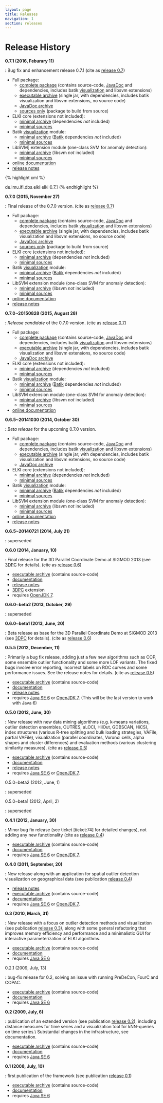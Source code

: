 ```yaml
---
layout: page
title: Releases
navigation: 1
section: releases
---
```



Release History
===============

**0.7.1 (2016, Feburary 11)**

: Bug fix and enhancement release 0.7.1 (cite as [release 0.7](/publications#release0.7))

  * Full package:
    * [complete package](/releases/release0.7.1/elki-0.7.1.tar.gz) (contains source-code, [JavaDoc](/javadoc) and dependencies, includes batik [visualization](/visualization) and libsvm extensions)
    * [executable archive](/releases/release0.7.1/elki-bundle-0.7.1.jar) (single jar, with dependencies, includes batik visualization and libsvm extensions, no source code)
    * [JavaDoc archive](/releases/release0.7.1/elki-bundle-0.7.1-javadoc.jar)
    * [sources only](/releases/release0.7.1/elki-0.7.1-sources.tar.gz) (package to build from source)
  * ELKI core (extensions not included):
    * [minimal archive](/releases/release0.7.1/elki-0.7.1.jar) (dependencies *not* included)
    * [minimal sources](/releases/release0.7.1/elki-0.7.1-sources.jar)
  * Batik [visualization](/visualization) module:
    * [minimal archive](/releases/release0.7.1/elki-batik-visualization-0.7.1.jar) ([Batik](/batik) dependencies *not* included)
    * [minimal sources](/releases/release0.7.1/elki-batik-visualization-0.7.1-sources.jar)
  * LibSVM] extension module (one-class SVM for anomaly detection):
    * [minimal archive](/releases/release0.7.1/elki-libsvm-0.7.1.jar) (libsvm *not* included)
    * [minimal sources](/releases/release0.7.1/elki-libsvm-0.7.1-sources.jar)
  * [online documentation](/releases/release0.7.1/doc/index.html)
  * [release notes](/releases/release_notes_0.7.1)

  {% highlight xml %}
<!-- https://mvnrepository.com/artifact/de.lmu.ifi.dbs.elki/elki -->
<dependency>
    <groupId>de.lmu.ifi.dbs.elki</groupId>
    <artifactId>elki</artifactId>
    <version>0.7.1</version>
</dependency>
{% endhighlight %}

**0.7.0 (2015, November 27)**

: Final release of the 0.7.0 version. (cite as [release 0.7](/publications#release0.7))

  * Full package:
    * [complete package](/releases/release0.7.0/elki-0.7.0.tar.gz) (contains source-code, [JavaDoc](/javadoc) and dependencies, includes batik [visualization](/visualization) and libsvm extensions)
    * [executable archive](/releases/release0.7.0/elki-bundle-0.7.0.jar) (single jar, with dependencies, includes batik visualization and libsvm extensions, no source code)
    * [JavaDoc archive](/releases/release0.7.0/elki-bundle-0.7.0-javadoc.jar)
    * [sources only](/releases/release0.7.0/elki-0.7.0-sources.tar.gz) (package to build from source)
  * ELKI core (extensions not included):
    * [minimal archive](/releases/release0.7.0/elki-0.7.0.jar) (dependencies *not* included)
    * [minimal sources](/releases/release0.7.0/elki-0.7.0-sources.jar)
  * Batik [visualization](/visualization) module:
    * [minimal archive](/releases/release0.7.0/elki-batik-visualization-0.7.0.jar) ([Batik](/batik) dependencies *not* included)
    * [minimal sources](/releases/release0.7.0/elki-batik-visualization-0.7.0-sources.jar)
  * LibSVM extension module (one-class SVM for anomaly detection):
    * [minimal archive](/releases/release0.7.0/elki-libsvm-0.7.0.jar) (libsvm *not* included)
    * [minimal sources](/releases/release0.7.0/elki-libsvm-0.7.0-sources.jar)
  * [online documentation](/releases/release0.7.0/doc/index.html)
  * [release notes](/releases/release_notes_0.7)

**0.7.0~20150828 (2015, August 28)**

: *Release candidate* of the 0.7.0 version. (cite as [release 0.7](/publications#release0.7))

  * Full package:
    * [complete package](/releases/release0.7.0~20150828/elki-0.7.0~20150828.tar.gz) (contains source-code, [JavaDoc](/javadoc) and dependencies, includes batik [visualization](/visualization) and libsvm extensions)
    * [executable archive](/releases/release0.7.0~20150828/elki-bundle-0.7.0~20150828.jar) (single jar, with dependencies, includes batik visualization and libsvm extensions, no source code)
    * [JavaDoc archive](/releases/release0.7.0~20150828/elki-0.7.0~20150828-javadoc.jar)
  * ELKI core (extensions not included):
    * [minimal archive](/releases/release0.7.0~20150828/elki-0.7.0~20150828.jar) (dependencies *not* included)
    * [minimal sources](/releases/release0.7.0~20150828/elki-0.7.0~20150828-sources.jar)
  * Batik [visualization](/visualization) module:
    * [minimal archive](/releases/release0.7.0~20150828/elki-batik-visualization-0.7.0~20150828.jar) ([Batik](/batik) dependencies *not* included)
    * [minimal sources](/releases/release0.7.0~20150828/elki-batik-visualization-0.7.0~20150828-sources.jar)
  * LibSVM extension module (one-class SVM for anomaly detection):
    * [minimal archive](/releases/release0.7.0~20150828/elki-libsvm-0.7.0~20150828.jar) (libsvm *not* included)
    * [minimal sources](/releases/release0.7.0~20150828/elki-libsvm-0.7.0~20150828-sources.jar)
  * [online documentation](/releases/release0.7.0~20150828/doc/index.html)

**0.6.5~20141030 (2014, October 30)**

: *Beta release* for the upcoming 0.7.0 version.

  * Full package:
    * [complete package](/releases/release0.6.5~20141030/elki-0.6.5~20141030.tar.gz) (contains source-code, [JavaDoc](/javadoc) and dependencies, includes batik [visualization](/visualization) and libsvm extensions)
    * [executable archive](/releases/release0.6.5~20141030/elki-bundle-0.6.5~20141030.jar) (single jar, with dependencies, includes batik visualization and libsvm extensions, no source code)
    * [JavaDoc archive](/releases/release0.6.5~20141030/elki-0.6.5~20141030-javadoc.jar)
  * ELKI core (extensions not included):
    * [minimal archive](/releases/release0.6.5~20141030/elki-0.6.5~20141030.jar) (dependencies *not* included)
    * [minimal sources](/releases/release0.6.5~20141030/elki-0.6.5~20141030-sources.jar)
  * Batik [visualization](/visualization) module:
    * [minimal archive](/releases/release0.6.5~20141030/elki-batik-visualization-0.6.5~20141030.jar) ([Batik](/batik) dependencies *not* included)
    * [minimal sources](/releases/release0.6.5~20141030/elki-batik-visualization-0.6.5~20141030-sources.jar)
  * LibSVM extension module (one-class SVM for anomaly detection):
    * [minimal archive](/releases/release0.6.5~20141030/elki-libsvm-0.6.5~20141030.jar) (libsvm *not* included)
    * [minimal sources](/releases/release0.6.5~20141030/elki-libsvm-0.6.5~20141030-sources.jar)
  * [online documentation](/releases/release0.6.5~20141030/doc/index.html)
  * [release notes](/releases/release_notes_0.6.5~20141030)

**0.6.5~20140721 (2014, July 21)**

: superseded

**0.6.0 (2014, January, 10)**

: Final release for the 3D Parallel Coordinate Demo at SIGMOD 2013 (see [3DPC](/examples/3DPC) for details). (cite as [release 0.6](/publications#release0.6))

  * [executable archive](/releases/release0.6.0/elki.jar) (contains source-code)
  * [documentation](/releases/release0.6.0/doc/index.html)
  * [release notes](/releases/release_notes_0.6.0)
  * [3DPC](/examples/3DPC) extension
  * requires [OpenJDK 7](http://openjdk.java.net/projects/jdk7/).

**0.6.0~beta2 (2013, October, 29)**

: superseded

**0.6.0~beta1 (2013, June, 20)**

: Beta release as base for the 3D Parallel Coordinate Demo at SIGMOD 2013 (see [3DPC](/examples/3DPC) for details). (cite as [release 0.6](/publications#release0.6))

**0.5.5 (2012, December, 11)**

: Primarily a bug fix release, adding just a few new algorithms such as COP, some ensemble outlier functionality and some more LOF variants. The fixed bugs involve error reporting, incorrect labels on ROC curves and some performance issues. See the release notes for details. (cite as [release 0.5](/publications#release0.5))

  * [executable archive](/releases/release0.5.5/elki.jar) (contains source-code)
  * [documentation](/releases/release0.5.5/doc/index.html)
  * [release notes](/releases/release_notes_0.5.5)
  * requires [Java SE 6](http://java.sun.com/javase/6/) or [OpenJDK 7](http://openjdk.java.net/projects/jdk7/). (This will be the last version to work with Java 6)

**0.5.0 (2012, June, 30)**

: New release with new data mining algorithms (e.g. k-means variations, outlier detection ensembles, OUTRES, aLOCI, HilOut, GDBSCAN, HiCS), index structures (various R-tree splitting and bulk loading strategies, VAFile, partial VAFile), visualization (parallel coordinates, Voronoi cells, alpha shapes and cluster differences) and evaluation methods (various clustering similarity measures). (cite as [release 0.5](/publications#release0.5))

  * [executable archive](/releases/release0.5.0/elki.jar) (contains source-code)
  * [documentation](/releases/release0.5.0/doc/index.html)
  * [release notes](/releases/release_notes_0.5.0)
  * requires [Java SE 6](http://java.sun.com/javase/6/) or [OpenJDK 7](http://openjdk.java.net/projects/jdk7/).

0.5.0~beta2 (2012, June, 1)

: superseded

0.5.0~beta1 (2012, April, 2)

: superseded

**0.4.1 (2012, January, 30)**

: Minor bug fix release (see ticket \[ticket:74\] for detailed changes), not adding any new functionality (cite as [release 0.4](/publications#release0.4))

  * [executable archive](/releases/release0.4.1/elki.jar) (contains source-code)
  * [documentation](/releases/release0.4.1/doc/index.html)
  * requires [Java SE 6](http://java.sun.com/javase/6/) or [OpenJDK 7](http://openjdk.java.net/projects/jdk7/).

**0.4.0 (2011, September, 20)**

: New release along with an application for spatial outlier detection visualization on geographical data (see publication [release 0.4](/publications#release0.4))

  * [release notes](/releases/release_notes_0.4)
  * [executable archive](/releases/release0.4.0/elki.jar) (contains source-code)
  * [documentation](/releases/release0.4.0/doc/index.html)
  * requires [Java SE 6](http://java.sun.com/javase/6/) or [OpenJDK 7](http://openjdk.java.net/projects/jdk7/).

**0.3 (2010, March, 31)**

: New release with a focus on outlier detection methods and visualization (see publication [release 0.3](/publications#release0.3)), along with some general refactoring that improves memory efficiency and performance and a minimalistic GUI for interactive parameterization of ELKI algorithms.

  * [executable archive](/releases/release0.3/elki.jar) (contains source-code)
  * [documentation](/releases/release0.3/doc/index.html)
  * requires [Java SE 6](http://java.sun.com/javase/6/)

0.2.1 (2009, July, 13)

: bug-fix release for 0.2, solving an issue with running PreDeCon, FourC and COPAC.

  * [executable archive](/releases/release0.2.1/elki.jar) (contains source-code)
  * [documentation](/releases/release0.2.1/doc/index.html)
  * requires [Java SE 6](http://java.sun.com/javase/6/)

**0.2 (2009, July, 6)**

: publication of an extended version (see publication [release 0.2](/publications#release0.2)), including distance measures for time series and a visualization tool for kNN-queries on time series.\\
  Substantial changes in the infrastructure, see documentation.

  * [executable archive](/releases/release0.2/elki.jar) (contains source-code)
  * [documentation](/releases/release0.2/doc/index.html)
  * requires [Java SE 6](http://java.sun.com/javase/6/)

**0.1 (2008, July, 10)**

: first publication of the framework (see publication [release 0.1](/publications#release0.1))

  * [executable archive](/releases/release0.1/elki.jar) (contains source-code)
  * [documentation](/releases/release0.1/doc/index.html)
  * requires [Java SE 6](http://java.sun.com/javase/6/)

